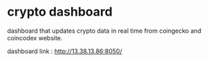 # crypto dashboard

dashboard that updates crypto data in real time from coingecko and coincodex website.

dashboard link : http://13.38.13.86:8050/